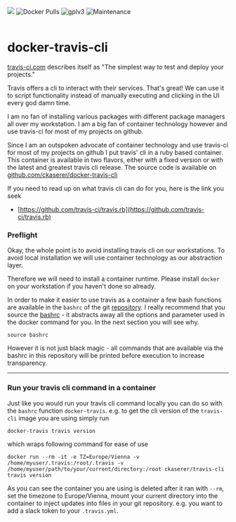 [![](https://img.shields.io/travis/com/ckaserer/docker-travis-cli/master?style=flat-square)](https://travis-ci.com/ckaserer/docker-travis-cli)
![Docker Pulls](https://img.shields.io/docker/pulls/ckaserer/travis-cli?color=brightgreen&style=flat-square)
![gplv3](https://img.shields.io/badge/license-GPL%20v3.0-brightgreen.svg?style=flat-square)
![Maintenance](https://img.shields.io/maintenance/yes/2020?style=flat-square)
<br>
<br>

# docker-travis-cli

[travis-ci.com](https://travis-ci.com) describes itself as "The simplest way to test and deploy your projects."

Travis offers a cli to interact with their services. That's great! We can use it to script functionality instead of manually executing and clicking in the UI every god damn time.

I am no fan of installing various packages with different package managers all over my workstation. I am a big fan of container technology however and use travis-ci for most of my projects on github.

Since I am an outspoken advocate of container technology and use travis-ci for most of my projects on github I put travis' cli in a ruby based container. This container is available in two flavors, either with a fixed version or with the latest and greatest travis cli release. The source code is available on [github.com/ckaserer/docker-travis-cli](https://github.com/ckaserer/docker-travis-cli)

If you need to read up on what travis cli can do for you, here is the link you seek
* [https://github.com/travis-ci/travis.rb](https://github.com/travis-ci/travis.rb)


### Preflight

Okay, the whole point is to avoid installing travis cli on our workstations. To avoid local installation we will use container technology as our abstraction layer.

Therefore we will need to install a container runtime. Please install `docker` on your workstation if you haven't done so already.

In order to make it easier to use travis as a container a few bash functions are available in the `bashrc` of the git [repository](https://github.com/ckaserer/docker-travis-cli). I really recommend that you source the [bashrc](https://raw.githubusercontent.com/ckaserer/docker-travis-cli/master/bashrc) - it abstracts away all the options and parameter used in the docker command for you. In the next section you will see why.

```
source bashrc
```

However it is not just black magic - all commands that are available via the bashrc in this repository will be printed before execution to increase transparency.

---

### Run your travis cli command in a container

Just like you would run your travis cli command locally you can do so with the `bashrc` function `docker-travis`. e.g. to get the cli version of the `travis-cli` image you are using simply run

```
docker-travis travis version
```

which wraps following command for ease of use

```
docker run --rm -it -e TZ=Europe/Vienna -v /home/myuser/.travis:/root/.travis -v /home/myuser/path/to/your/current/directory:/root ckaserer/travis-cli travis version
```

As you can see the container you are using is deleted after it ran with `--rm`, set the timezone to Europe/Vienna, mount your current directory into the container to inject updates into files in your git repository. e.g. you want to add a slack token to your `.travis.yml`. 

<!--
## Scripted usage scenarios shipped with image

### Add Slack Token

```
docker-travis-add-slack-token "workspace:myTokenString"
```

More information will be added in the future

---

### Add Docker Credentials

```
docker-travis-add-container-registry-credentials dockerUsername
```

More information can be found here

* [https://github.com/ckaserer/docker-template](https://github.com/ckaserer/docker-template)

---

### Add Google Chat Webhook URL

```
docker-travis-add-googlechat-webhook "url"
```

More information can be found here

* [https://github.com/ckaserer/bash-script-collection](https://github.com/ckaserer/bash-script-collection)
-->
